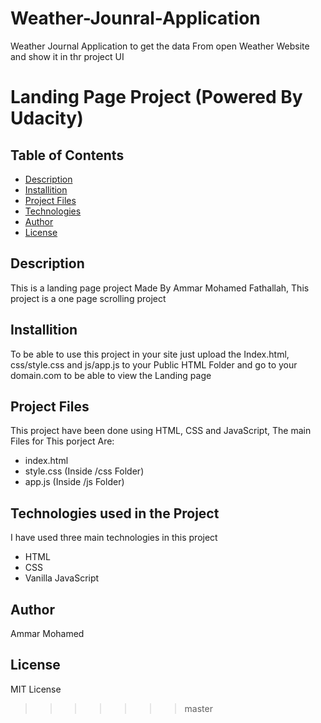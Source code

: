 # Weather-Jounral-Application

Weather Journal Application to get the data From open Weather Website and show it in thr project UI

# Landing Page Project (Powered By Udacity)

## Table of Contents

- [Description](#description)
- [Installition](#installition)
- [Project Files](#Project-files)
- [Technologies](#Technologies-used-in-the-Project)
- [Author](#Author)
- [License](#License)

## Description

This is a landing page project Made By Ammar Mohamed Fathallah, This project is a one page scrolling project

## Installition

To be able to use this project in your site just upload the Index.html, css/style.css and js/app.js to your Public HTML Folder and go to your domain.com to be able to view the Landing page

## Project Files

This project have been done using HTML, CSS and JavaScript, The main Files for This porject Are:

- index.html
- style.css (Inside /css Folder)
- app.js (Inside /js Folder)

## Technologies used in the Project

I have used three main technologies in this project

- HTML
- CSS
- Vanilla JavaScript

## Author

Ammar Mohamed

## License

MIT License

> > > > > > > master
